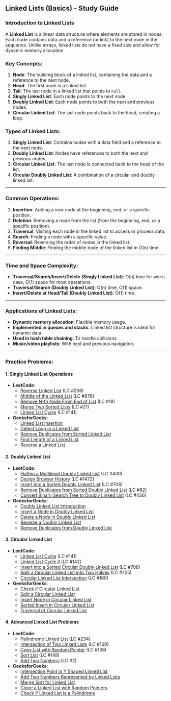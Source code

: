 ## Linked Lists (Basics) - Study Guide

### Introduction to Linked Lists

A **Linked List** is a linear data structure where elements are stored in nodes. Each node contains data and a reference (or link) to the next node in the sequence. Unlike arrays, linked lists do not have a fixed size and allow for dynamic memory allocation.

### Key Concepts:
1. **Node**: The building block of a linked list, containing the data and a reference to the next node.
2. **Head**: The first node in a linked list.
3. **Tail**: The last node in a linked list that points to `null`.
4. **Singly Linked List**: Each node points to the next node.
5. **Doubly Linked List**: Each node points to both the next and previous nodes.
6. **Circular Linked List**: The last node points back to the head, creating a loop.

### Types of Linked Lists:
1. **Singly Linked List**: Contains nodes with a data field and a reference to the next node.
2. **Doubly Linked List**: Nodes have references to both the next and previous nodes.
3. **Circular Linked List**: The last node is connected back to the head of the list.
4. **Circular Doubly Linked List**: A combination of a circular and doubly linked list.

---

### Common Operations:
1. **Insertion**: Adding a new node at the beginning, end, or a specific position.
2. **Deletion**: Removing a node from the list (from the beginning, end, or a specific position).
3. **Traversal**: Visiting each node in the linked list to access or process data.
4. **Search**: Finding a node with a specific value.
5. **Reversal**: Reversing the order of nodes in the linked list.
6. **Finding Middle**: Finding the middle node of the linked list in O(n) time.

---

### Time and Space Complexity:
- **Traversal/Search/Insert/Delete (Singly Linked List)**: O(n) time for worst case, O(1) space for most operations.
- **Traversal/Search (Doubly Linked List)**: O(n) time, O(1) space.
- **Insert/Delete at Head/Tail (Doubly Linked List)**: O(1) time.

---

### Applications of Linked Lists:
- **Dynamic memory allocation**: Flexible memory usage.
- **Implemented in queues and stacks**: Linked list structure is ideal for dynamic data.
- **Used in hash table chaining**: To handle collisions.
- **Music/video playlists**: With next and previous navigation.

---

### Practice Problems:

#### 1. Singly Linked List Operations
- **LeetCode**:
  - [Reverse Linked List](https://leetcode.com/problems/reverse-linked-list/) (LC #206)
  - [Middle of the Linked List](https://leetcode.com/problems/middle-of-the-linked-list/) (LC #876)
  - [Remove N-th Node From End of List](https://leetcode.com/problems/remove-nth-node-from-end-of-list/) (LC #19)
  - [Merge Two Sorted Lists](https://leetcode.com/problems/merge-two-sorted-lists/) (LC #21)
  - [Linked List Cycle](https://leetcode.com/problems/linked-list-cycle/) (LC #141)
- **GeeksforGeeks**:
  - [Linked List Insertion](https://www.geeksforgeeks.org/linked-list-set-2-inserting-a-node/)
  - [Detect Loop in a Linked List](https://www.geeksforgeeks.org/detect-loop-in-a-linked-list/)
  - [Remove Duplicates from Sorted Linked List](https://www.geeksforgeeks.org/remove-duplicates-from-a-sorted-linked-list/)
  - [Find Length of a Linked List](https://www.geeksforgeeks.org/find-length-of-a-linked-list-iterative-and-recursive/)
  - [Reverse a Linked List](https://www.geeksforgeeks.org/reverse-a-linked-list/)

#### 2. Doubly Linked List
- **LeetCode**:
  - [Flatten a Multilevel Doubly Linked List](https://leetcode.com/problems/flatten-a-multilevel-doubly-linked-list/) (LC #430)
  - [Design Browser History](https://leetcode.com/problems/design-browser-history/) (LC #1472)
  - [Insert into a Sorted Doubly Linked List](https://leetcode.com/problems/insert-into-a-sorted-circular-doubly-linked-list/) (LC #708)
  - [Remove Duplicates from Sorted Doubly Linked List](https://leetcode.com/problems/remove-duplicates-from-sorted-list-ii/) (LC #82)
  - [Convert Binary Search Tree to Doubly Linked List](https://leetcode.com/problems/convert-binary-search-tree-to-sorted-doubly-linked-list/) (LC #426)
- **GeeksforGeeks**:
  - [Doubly Linked List Introduction](https://www.geeksforgeeks.org/doubly-linked-list/)
  - [Insert a Node in Doubly Linked List](https://www.geeksforgeeks.org/doubly-linked-list-set-2-insertion/)
  - [Delete a Node in Doubly Linked List](https://www.geeksforgeeks.org/delete-a-node-in-a-doubly-linked-list/)
  - [Reverse a Doubly Linked List](https://www.geeksforgeeks.org/reverse-a-doubly-linked-list/)
  - [Remove Duplicates from Doubly Linked List](https://www.geeksforgeeks.org/remove-duplicates-unsorted-doubly-linked-list/)

#### 3. Circular Linked List
- **LeetCode**:
  - [Linked List Cycle](https://leetcode.com/problems/linked-list-cycle/) (LC #141)
  - [Linked List Cycle II](https://leetcode.com/problems/linked-list-cycle-ii/) (LC #142)
  - [Insert into a Sorted Circular Doubly Linked List](https://leetcode.com/problems/insert-into-a-sorted-circular-doubly-linked-list/) (LC #708)
  - [Split a Circular Linked List into Two Halves](https://leetcode.com/problems/split-linked-list-in-parts/) (LC #725)
  - [Circular Linked List Intersection](https://leetcode.com/problems/intersection-of-two-linked-lists/) (LC #160)
- **GeeksforGeeks**:
  - [Check if Circular Linked List](https://www.geeksforgeeks.org/check-if-a-linked-list-is-circular-linked-list/)
  - [Split a Circular Linked List](https://www.geeksforgeeks.org/split-a-circular-linked-list-into-two-halves/)
  - [Insert Node in Circular Linked List](https://www.geeksforgeeks.org/insert-a-node-in-a-circular-linked-list/)
  - [Sorted Insert in Circular Linked List](https://www.geeksforgeeks.org/sorted-insert-for-circular-linked-list/)
  - [Traversal of Circular Linked List](https://www.geeksforgeeks.org/circular-linked-list-traversal/)

#### 4. Advanced Linked List Problems
- **LeetCode**:
  - [Palindrome Linked List](https://leetcode.com/problems/palindrome-linked-list/) (LC #234)
  - [Intersection of Two Linked Lists](https://leetcode.com/problems/intersection-of-two-linked-lists/) (LC #160)
  - [Copy List with Random Pointer](https://leetcode.com/problems/copy-list-with-random-pointer/) (LC #138)
  - [Sort List](https://leetcode.com/problems/sort-list/) (LC #148)
  - [Add Two Numbers](https://leetcode.com/problems/add-two-numbers/) (LC #2)
- **GeeksforGeeks**:
  - [Intersection Point in Y Shaped Linked List](https://www.geeksforgeeks.org/write-a-function-to-get-the-intersection-point-of-two-linked-lists/)
  - [Add Two Numbers Represented by Linked Lists](https://www.geeksforgeeks.org/add-two-numbers-represented-by-linked-lists/)
  - [Merge Sort for Linked List](https://www.geeksforgeeks.org/merge-sort-for-linked-list/)
  - [Clone a Linked List with Random Pointers](https://www.geeksforgeeks.org/a-linked-list-with-next-and-arbit-pointer/)
  - [Check if Linked List is a Palindrome](https://www.geeksforgeeks.org/function-to-check-if-a-singly-linked-list-is-palindrome/)
